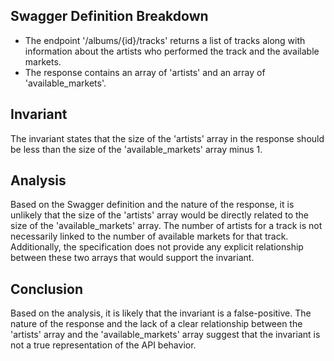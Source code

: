 ## Swagger Definition Breakdown
- The endpoint '/albums/{id}/tracks' returns a list of tracks along with information about the artists who performed the track and the available markets.
- The response contains an array of 'artists' and an array of 'available_markets'.

## Invariant
The invariant states that the size of the 'artists' array in the response should be less than the size of the 'available_markets' array minus 1.

## Analysis
Based on the Swagger definition and the nature of the response, it is unlikely that the size of the 'artists' array would be directly related to the size of the 'available_markets' array. The number of artists for a track is not necessarily linked to the number of available markets for that track. Additionally, the specification does not provide any explicit relationship between these two arrays that would support the invariant.

## Conclusion
Based on the analysis, it is likely that the invariant is a false-positive. The nature of the response and the lack of a clear relationship between the 'artists' array and the 'available_markets' array suggest that the invariant is not a true representation of the API behavior.
